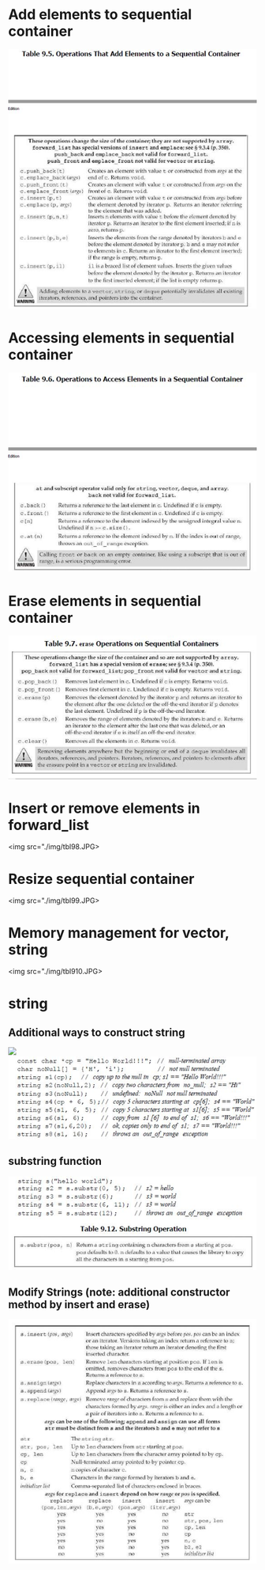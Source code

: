# Add elements to sequential container

<img src="./img/tbl95.JPG">

# Accessing elements in sequential container

<img src="./img/tbl96.JPG">

# Erase elements in sequential container
<img src="./img/tbl97.JPG">

# Insert or remove elements in forward_list
<img src="./img/tbl98.JPG>

# Resize sequential container
<img src="./img/tbl99.JPG>

# Memory management for vector, string

<img src="./img/tbl910.JPG>

# string
## Additional ways to construct string

<img src="./img/tbl911.JPG">
<img src="./img/tbl911cont.JPG">

##  substring function

<img src="./img/tbl912.JPG">

## Modify Strings (note: additional constructor method by insert and erase)

<img src="./img/tbl913.JPG">

